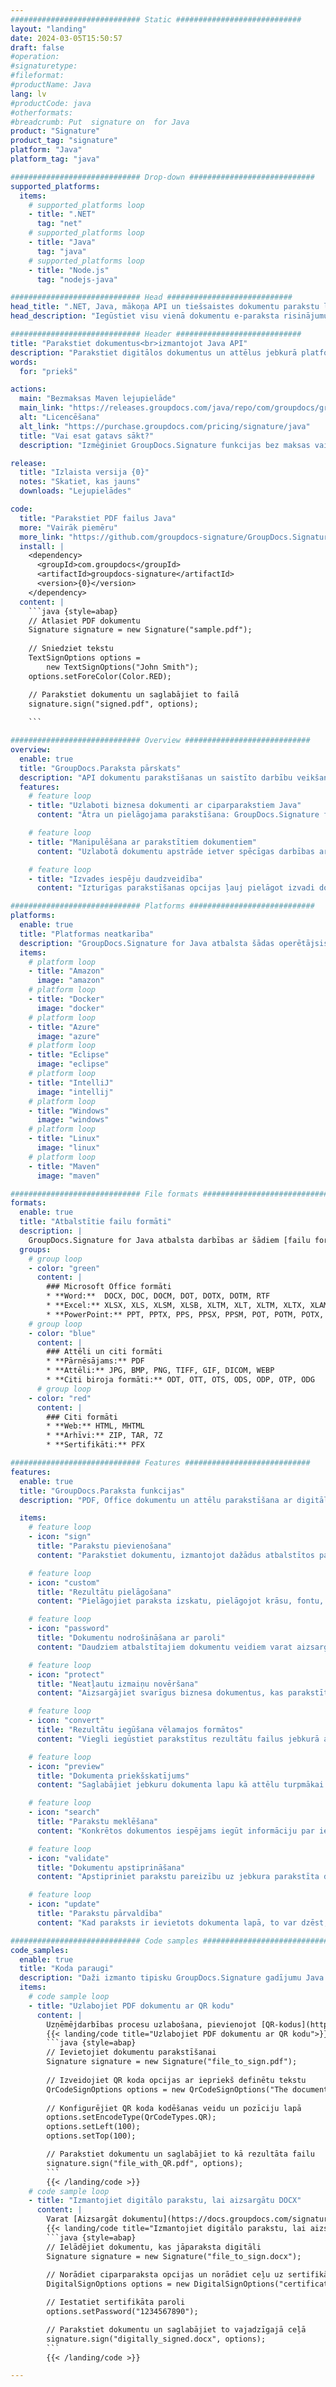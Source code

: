```yaml
---
############################# Static ############################
layout: "landing"
date: 2024-03-05T15:50:57
draft: false
#operation: 
#signaturetype: 
#fileformat: 
#productName: Java
lang: lv
#productCode: java
#otherformats: 
#breadcrumb: Put  signature on  for Java
product: "Signature"
product_tag: "signature"
platform: "Java"
platform_tag: "java"

############################# Drop-down ############################
supported_platforms:
  items:
    # supported_platforms loop
    - title: ".NET"
      tag: "net"
    # supported_platforms loop
    - title: "Java"
      tag: "java"
    # supported_platforms loop
    - title: "Node.js"
      tag: "nodejs-java"

############################# Head ############################
head_title: ".NET, Java, mākoņa API un tiešsaistes dokumentu parakstu lietotnes"
head_description: "Iegūstiet visu vienā dokumentu e-paraksta risinājumu .NET, Java un mākoņa lietojumprogrammām. Parakstiet izplatītos dokumentu formātus tiešsaistē, izmantojot vienkāršu vilkšanas un nomešanas funkciju"

############################# Header ############################
title: "Parakstiet dokumentus<br>izmantojot Java API"
description: "Parakstiet digitālos dokumentus un attēlus jebkurā platformā, izmantojot mūsu elastīgās API un uz lietotnēm balstītus risinājumus programmētājiem un galalietotājiem."
words:
  for: "priekš"

actions:
  main: "Bezmaksas Maven lejupielāde"
  main_link: "https://releases.groupdocs.com/java/repo/com/groupdocs/groupdocs-signature/"
  alt: "Licencēšana"
  alt_link: "https://purchase.groupdocs.com/pricing/signature/java"
  title: "Vai esat gatavs sākt?"
  description: "Izmēģiniet GroupDocs.Signature funkcijas bez maksas vai pieprasiet licenci"

release:
  title: "Izlaista versija {0}"
  notes: "Skatiet, kas jauns"
  downloads: "Lejupielādes"

code:
  title: "Parakstiet PDF failus Java"
  more: "Vairāk piemēru"
  more_link: "https://github.com/groupdocs-signature/GroupDocs.Signature-for-Java"
  install: |
    <dependency>
      <groupId>com.groupdocs</groupId>
      <artifactId>groupdocs-signature</artifactId>
      <version>{0}</version>
    </dependency>
  content: |
    ```java {style=abap}  
    // Atlasiet PDF dokumentu
    Signature signature = new Signature("sample.pdf");
    
    // Sniedziet tekstu
    TextSignOptions options = 
        new TextSignOptions("John Smith");
    options.setForeColor(Color.RED);

    // Parakstiet dokumentu un saglabājiet to failā
    signature.sign("signed.pdf", options);
    
    ```

############################# Overview ############################
overview:
  enable: true
  title: "GroupDocs.Paraksta pārskats"
  description: "API dokumentu parakstīšanas un saistīto darbību veikšanai Java lietojumprogrammās"
  features:
    # feature loop
    - title: "Uzlaboti biznesa dokumenti ar ciparparakstiem Java"
      content: "Ātra un pielāgojama parakstīšana: GroupDocs.Signature for Java piedāvā plašu digitālā paraksta iespēju klāstu PDF failiem, attēliem un Office dokumentiem. Varat izmantot tekstu, svītrkodus, QR kodus, digitālos sertifikātus, attēlus vai slēptos metadatus. Dokumentu apstrāde ir ātra un efektīva."

    # feature loop
    - title: "Manipulēšana ar parakstītiem dokumentiem"
      content: "Uzlabotā dokumentu apstrāde ietver spēcīgas darbības ar parakstītiem dokumentiem, izmantojot GroupDocs.Signature for Java. Jūs varat meklēt un apstiprināt parakstus, kas pievienoti biznesa dokumentiem, izmantojot dažādus noderīgus kritērijus. Turklāt varat piekļūt detalizētai informācijai par dokumentu vai iegūt tā lapu priekšskatījuma attēlus."

    # feature loop
    - title: "Izvades iespēju daudzveidība"
      content: "Izturīgas parakstīšanas opcijas ļauj pielāgot izvadi dokumentiem, kas parakstīti ar GroupDocs.Signature for Java. Jūs varat precīzi novietot jebkuru parakstu jebkurā dokumenta lapā un konfigurēt tā izskatu dažādos veidos. Java API atbalsta parakstīto biznesa dokumentu saglabāšanu daudzos atbalstītos formātos un nodrošina iespējas tos aizsargāt ar parolēm."

############################# Platforms ############################
platforms:
  enable: true
  title: "Platformas neatkarība"
  description: "GroupDocs.Signature for Java atbalsta šādas operētājsistēmas, ietvarus un pakotņu pārvaldniekus"
  items:
    # platform loop
    - title: "Amazon"
      image: "amazon"
    # platform loop
    - title: "Docker"
      image: "docker"
    # platform loop
    - title: "Azure"
      image: "azure"
    # platform loop
    - title: "Eclipse"
      image: "eclipse"
    # platform loop
    - title: "IntelliJ"
      image: "intellij"
    # platform loop
    - title: "Windows"
      image: "windows"
    # platform loop
    - title: "Linux"
      image: "linux"
    # platform loop
    - title: "Maven"
      image: "maven"

############################# File formats ############################
formats:
  enable: true
  title: "Atbalstītie failu formāti"
  description: |
    GroupDocs.Signature for Java atbalsta darbības ar šādiem [failu formātiem](https://docs.groupdocs.com/signature/java/supported-document-formats/).
  groups:
    # group loop
    - color: "green"
      content: |
        ### Microsoft Office formāti
        * **Word:**  DOCX, DOC, DOCM, DOT, DOTX, DOTM, RTF
        * **Excel:** XLSX, XLS, XLSM, XLSB, XLTM, XLT, XLTM, XLTX, XLAM, SXC, SpreadsheetML
        * **PowerPoint:** PPT, PPTX, PPS, PPSX, PPSM, POT, POTM, POTX, PPTM
    # group loop
    - color: "blue"
      content: |
        ### Attēli un citi formāti
        * **Pārnēsājams:** PDF
        * **Attēli:** JPG, BMP, PNG, TIFF, GIF, DICOM, WEBP
        * **Citi biroja formāti:** ODT, OTT, OTS, ODS, ODP, OTP, ODG
      # group loop
    - color: "red"
      content: |
        ### Citi formāti
        * **Web:** HTML, MHTML
        * **Arhīvi:** ZIP, TAR, 7Z
        * **Sertifikāti:** PFX

############################# Features ############################
features:
  enable: true
  title: "GroupDocs.Paraksta funkcijas"
  description: "PDF, Office dokumentu un attēlu parakstīšana ar digitālajiem parakstiem"

  items:
    # feature loop
    - icon: "sign"
      title: "Parakstu pievienošana"
      content: "Parakstiet dokumentu, izmantojot dažādus atbalstītos paraksta veidus, precīzi ievietojot ciparparakstu jebkurā vietā jebkurā lapā."

    # feature loop
    - icon: "custom"
      title: "Rezultātu pielāgošana"
      content: "Pielāgojiet paraksta izskatu, pielāgojot krāsu, fontu, apmali, rotāciju un citas funkcijas, lai sasniegtu vēlamo rezultātu."

    # feature loop
    - icon: "password"
      title: "Dokumentu nodrošināšana ar paroli"
      content: "Daudziem atbalstītajiem dokumentu veidiem varat aizsargāt parakstīto dokumentu ar paroli."

    # feature loop
    - icon: "protect"
      title: "Neatļautu izmaiņu novēršana"
      content: "Aizsargājiet svarīgus biznesa dokumentus, kas parakstīti ar digitālo sertifikātu, no nesankcionētām izmaiņām."

    # feature loop
    - icon: "convert"
      title: "Rezultātu iegūšana vēlamajos formātos"
      content: "Viegli iegūstiet parakstītus rezultātu failus jebkurā atbalstītā formātā. Varat arī bez pūlēm pārvērst MS Word dokumentus PDF formātā."

    # feature loop
    - icon: "preview"
      title: "Dokumenta priekšskatījums"
      content: "Saglabājiet jebkuru dokumenta lapu kā attēlu turpmākai apstrādei."

    # feature loop
    - icon: "search"
      title: "Parakstu meklēšana"
      content: "Konkrētos dokumentos iespējams iegūt informāciju par iepriekš pievienotajiem parakstiem."

    # feature loop
    - icon: "validate"
      title: "Dokumentu apstiprināšana"
      content: "Apstipriniet parakstu pareizību uz jebkura parakstīta dokumenta."

    # feature loop
    - icon: "update"
      title: "Parakstu pārvaldība"
      content: "Kad paraksts ir ievietots dokumenta lapā, to var dzēst, pārvietot vai atjaunināt pēc vajadzības."

############################# Code samples ############################
code_samples:
  enable: true
  title: "Koda paraugi"
  description: "Daži izmanto tipisku GroupDocs.Signature gadījumu Java operācijām"
  items:
    # code sample loop
    - title: "Uzlabojiet PDF dokumentu ar QR kodu"
      content: |
        Uzņēmējdarbības procesu uzlabošana, pievienojot [QR-kodus](https://docs.groupdocs.com/signature/java/esign-document-with-qr-code-signature/) konkrētām PDF dokumentu lapām, var būt vērtīgi. Ir piemērs, kā pievienot QR kodu, izmantojot GroupDocs.Signature for Java.
        {{< landing/code title="Uzlabojiet PDF dokumentu ar QR kodu">}}
        ```java {style=abap}
        // Ievietojiet dokumentu parakstīšanai
        Signature signature = new Signature("file_to_sign.pdf");
        
        // Izveidojiet QR koda opcijas ar iepriekš definētu tekstu
        QrCodeSignOptions options = new QrCodeSignOptions("The document is approved by John Smith");
        
        // Konfigurējiet QR koda kodēšanas veidu un pozīciju lapā
        options.setEncodeType(QrCodeTypes.QR);
        options.setLeft(100);
        options.setTop(100);

        // Parakstiet dokumentu un saglabājiet to kā rezultāta failu
        signature.sign("file_with_QR.pdf", options);
        ```
        {{< /landing/code >}}
    # code sample loop
    - title: "Izmantojiet digitālo parakstu, lai aizsargātu DOCX"
      content: |
        Varat [Aizsargāt dokumentu](https://docs.groupdocs.com/signature/java/esign-document-with-digital-signature/), izmantojot personiskos vai korporatīvos parakstus, kas saglabāti kā digitālie sertifikāti. Ar sertifikātu nodrošinātos dokumentus nevar mainīt, nepadarot parakstu par nederīgu.
        {{< landing/code title="Izmantojiet digitālo parakstu, lai aizsargātu DOCX">}}
        ```java {style=abap}   
        // Ielādējiet dokumentu, kas jāparaksta digitāli
        Signature signature = new Signature("file_to_sign.docx");
        
        // Norādiet ciparparaksta opcijas un norādiet ceļu uz sertifikāta failu
        DigitalSignOptions options = new DigitalSignOptions("certificate.pfx");

        // Iestatiet sertifikāta paroli
        options.setPassword("1234567890");

        // Parakstiet dokumentu un saglabājiet to vajadzīgajā ceļā
        signature.sign("digitally_signed.docx", options);
        ```
        {{< /landing/code >}}

---
```


